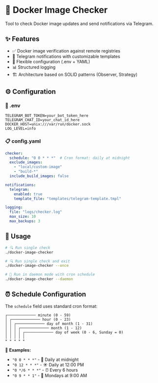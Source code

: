 # 🐳 Docker Image Checker

Tool to check Docker image updates and send notifications via Telegram.

## ✨ Features

- ✅ Docker image verification against remote registries
- 📱 Telegram notifications with customizable templates
- 🔧 Flexible configuration (.env + YAML)
- 📊 Structured logging
- 🏗️ Architecture based on SOLID patterns (Observer, Strategy)

## ⚙️ Configuration

### 🔐 .env
```env
TELEGRAM_BOT_TOKEN=your_bot_token_here
TELEGRAM_CHAT_ID=your_chat_id_here
DOCKER_HOST=unix:///var/run/docker.sock
LOG_LEVEL=info
```

### 📋 config.yaml
```yaml
checker:
  schedule: "0 0 * * *"  # Cron format: daily at midnight
  exclude_images:
    - "local/custom-image"
    - "build-*"
  include_build_images: false

notifications:
  telegram:
    enabled: true
    template_file: "templates/telegram-template.tmpl"

logging:
  file: "logs/checker.log"
  max_size: 10
  max_backups: 3
```

## 🚀 Usage

```bash
# 🔍 Run single check
./docker-image-checker

# 🔍 Run single check and exit
./docker-image-checker --once

# 🤖 Run in daemon mode with cron schedule
./docker-image-checker --daemon
```

## ⏰ Schedule Configuration

The `schedule` field uses standard cron format:

```
┌───────────── minute (0 - 59)
│ ┌───────────── hour (0 - 23)
│ │ ┌───────────── day of month (1 - 31)
│ │ │ ┌───────────── month (1 - 12)
│ │ │ │ ┌───────────── day of week (0 - 6, Sunday = 0)
│ │ │ │ │
* * * * *
```

📅 **Examples:**
- `"0 0 * * *"` - 🌙 Daily at midnight
- `"0 12 * * *"` - ☀️ Daily at 12:00 PM
- `"0 */6 * * *"` - ⏰ Every 6 hours
- `"0 9 * * 1"` - 📅 Mondays at 9:00 AM
